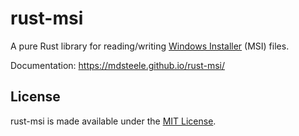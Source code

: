 # rust-msi

A pure Rust library for reading/writing [Windows
Installer](https://en.wikipedia.org/wiki/Windows_Installer) (MSI) files.

Documentation: https://mdsteele.github.io/rust-msi/

## License

rust-msi is made available under the
[MIT License](http://spdx.org/licenses/MIT.html).
